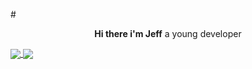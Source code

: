 #<p align="center"><b>Hi there i'm Jeff</b> a young developer</p>

<a href="https://github.com/miyamusaxi/github-readme-stats">
  <img align="center" src="https://github-readme-stats.vercel.app/api?username=miyamusaxi&show_icons=true&theme=tokyonight" />
</a>
<a href="https://github.com/miyamusaxi/github-readme-stats">
  <img align="center" src="https://github-readme-stats.vercel.app/api/top-langs/?username=miyamusaxi&layout=donut&theme=tokyonight" />
</a>



